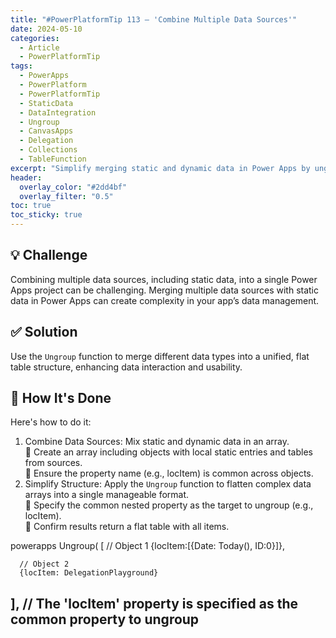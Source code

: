 ```yaml
---
title: "#PowerPlatformTip 113 – 'Combine Multiple Data Sources'"
date: 2024-05-10
categories:
  - Article
  - PowerPlatformTip
tags:
  - PowerApps
  - PowerPlatform
  - PowerPlatformTip
  - StaticData
  - DataIntegration
  - Ungroup
  - CanvasApps
  - Delegation
  - Collections
  - TableFunction
excerpt: "Simplify merging static and dynamic data in Power Apps by ungrouping mixed data sources into a single flat table for improved management."
header:
  overlay_color: "#2dd4bf"
  overlay_filter: "0.5"
toc: true
toc_sticky: true
---
```


## 💡 Challenge
Combining multiple data sources, including static data, into a single Power Apps project can be challenging. Merging multiple data sources with static data in Power Apps can create complexity in your app’s data management.

## ✅ Solution
Use the `Ungroup` function to merge different data types into a unified, flat table structure, enhancing data interaction and usability.

## 🔧 How It's Done
Here's how to do it:
1. Combine Data Sources: Mix static and dynamic data in an array.  
   🔸 Create an array including objects with local static entries and tables from sources.  
   🔸 Ensure the property name (e.g., locItem) is common across objects.  
2. Simplify Structure: Apply the `Ungroup` function to flatten complex data arrays into a single manageable format.  
   🔸 Specify the common nested property as the target to ungroup (e.g., locItem).  
   🔸 Confirm results return a flat table with all items.

powerapps
Ungroup(
   [
      // Object 1
      {locItem:[{Date: Today(), ID:0}]},

      // Object 2
      {locItem: DelegationPlayground}
   ],
   // The 'locItem' property is specified as the common property to ungroup
---